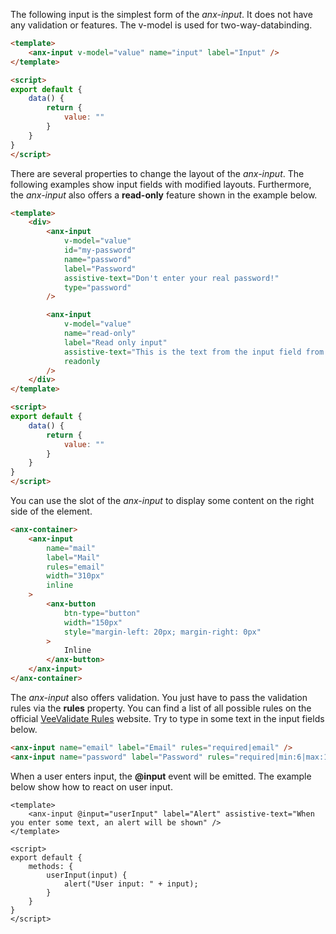 The following input is the simplest form of the *anx-input*. It does not have any validation or features. The v-model is used for two-way-databinding.

```html
<template>
    <anx-input v-model="value" name="input" label="Input" />
</template>

<script>
export default {
    data() {
        return {
            value: ""
        }
    }
}
</script>
```

There are several properties to change the layout of the *anx-input*. The following examples show input fields with modified layouts. Furthermore, the *anx-input* also offers a **read-only** feature shown in the example below.

```html
<template>
    <div>
        <anx-input 
            v-model="value"
            id="my-password"
            name="password"
            label="Password"
            assistive-text="Don't enter your real password!"
            type="password"
        />

        <anx-input
            v-model="value"
            name="read-only"
            label="Read only input"
            assistive-text="This is the text from the input field from above as read only"
            readonly
        />
    </div>
</template>

<script>
export default {
    data() {
        return {
            value: ""
        }
    }
}
</script>
```

You can use the slot of the *anx-input* to display some content on the right side of the element.

```html
<anx-container>
    <anx-input
        name="mail"
        label="Mail"
        rules="email"
        width="310px"
        inline
    >
        <anx-button
            btn-type="button"
            width="150px"
            style="margin-left: 20px; margin-right: 0px"
        >
            Inline
        </anx-button>
    </anx-input>
</anx-container>
```

The *anx-input* also offers validation. You just have to pass the validation rules via the **rules** property. You can find a list of all possible rules on the official [VeeValidate Rules](https://vee-validate.logaretm.com/v2/guide/rules.html) website. Try to type in some text in the input fields below.

```html
<anx-input name="email" label="Email" rules="required|email" />
<anx-input name="password" label="Password" rules="required|min:6|max:12" type="password" />
```

When a user enters input, the **@input** event will be emitted. The example below show how to react on user input.

```vue
<template>
    <anx-input @input="userInput" label="Alert" assistive-text="When you enter some text, an alert will be shown" />
</template>

<script>
export default {
    methods: {
        userInput(input) {
            alert("User input: " + input);
        }
    }
}
</script>
```